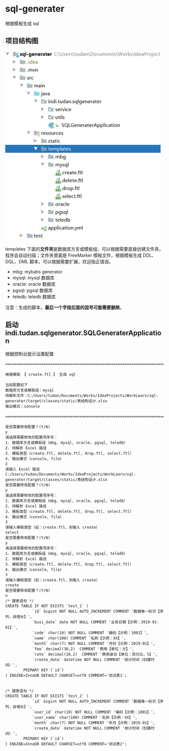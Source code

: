 # sql-generater
根据模板生成 sql

## 项目结构图

![项目结构图](README.assets/项目结构图.png)



templates 下面的**文件夹**是数据库方言或模板组，可以根据需要直接创建文件夹，程序会自动扫描；文件夹里面是 FreeMarker 模板文件，根据模板生成 DDL、DQL、DML 脚本，可以根据需要扩展，欢迎指正错误。

- mbg: mybatis generator
- mysql: mysql 数据库 
- oracle: oracle 数据库 
- pgsql: pgsql 数据库 
- teledb: teledb 数据库 

注意：生成的脚本，**最后一个字段后面的逗号可能需要删除**。



## 启动 indi.tudan.sqlgenerator.SQLGeneraterApplication

根据控制台提示设置配置
```shell script
=======================================================================================

根据模板 【 create.ftl 】 生成 sql

当前配置如下
数据库方言或模板组：mysql
待解析文件：C:/Users/tudan/Documents/Works/IdeaProjects/WorkLearn/sql-generater/target/classes/static/表结构设计.xlsx
输出模式：console

=======================================================================================

是否需要修改配置？(Y/N)
y
请选择需要修改的配置项序号：
1. 数据库方言或模板组（mbg, mysql, oracle, pgsql, teledb）
2. 待解析 Excel 路径
3. 模板类型（create.ftl, delete.ftl, drop.ftl, select.ftl）
4. 输出模式（console, file）
2
请输入 Excel 路径
C:/Users/tudan/Documents/Works/IdeaProjects/WorkLearn/sql-generater/target/classes/static/表结构设计.xlsx
是否需要修改配置？(Y/N)
y
请选择需要修改的配置项序号：
1. 数据库方言或模板组（mbg, mysql, oracle, pgsql, teledb）
2. 待解析 Excel 路径
3. 模板类型（create.ftl, delete.ftl, drop.ftl, select.ftl）
4. 输出模式（console, file）
3
请输入模板类型（如：create.ftl，则输入 create）
select
是否需要修改配置？(Y/N)
y
请选择需要修改的配置项序号：
1. 数据库方言或模板组（mbg, mysql, oracle, pgsql, teledb）
2. 待解析 Excel 路径
3. 模板类型（create.ftl, delete.ftl, drop.ftl, select.ftl）
4. 输出模式（console, file）
3
请输入模板类型（如：create.ftl，则输入 create）
create
是否需要修改配置？(Y/N)
n
/* 建表语句 */
CREATE TABLE IF NOT EXISTS `test_1` (
            `id` bigint NOT NULL AUTO_INCREMENT COMMENT '数据唯一标识【序列，自增长】',
            `busi_date` date NOT NULL COMMENT '业务日期【示例：2019-01-01】',
            `code` char(10) NOT NULL COMMENT '编码【示例：1001】',
            `name` char(100) COMMENT '名称【示例：XX】',
            `month` char(7) NOT NULL COMMENT '月份【示例：2019-01】',
            `fee` decimal(30,2)  COMMENT '费用【单位：元】',
            `rate` decimal(10,2)  COMMENT '费用波动【单位：百分比，%】',
            `create_date` datetime NOT NULL COMMENT '统计时间（创建时间）',
        PRIMARY KEY (`id`)
) ENGINE=InnoDB DEFAULT CHARSET=utf8 COMMENT='测试表1';


/* 建表语句 */
CREATE TABLE IF NOT EXISTS `test_2` (
            `id` bigint NOT NULL AUTO_INCREMENT COMMENT '数据唯一标识【序列，自增长】',
            `user_id` char(10) NOT NULL COMMENT '编码【示例：1001】',
            `user_name` char(100) COMMENT '名称【示例：XX】',
            `month` char(7) NOT NULL COMMENT '年月【示例：2019-01】',
            `create_date` datetime NOT NULL COMMENT '统计时间（创建时间）',
        PRIMARY KEY (`id`)
) ENGINE=InnoDB DEFAULT CHARSET=utf8 COMMENT='测试表2';


```